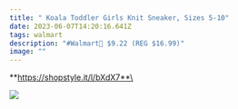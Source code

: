 ```yaml
---
title: " Koala Toddler Girls Knit Sneaker, Sizes 5-10"
date: 2023-06-07T14:20:16.641Z
tags: walmart
description: "#Walmart🌟 $9.22 (REG $16.99)"
image: ""
---
```

**https://shopstyle.it/l/bXdX7**\

<!--StartFragment-->

![](https://i5.walmartimages.com/asr/5269aec7-6637-40aa-88be-e405db2ff38d.dfb339ef3602009d01dc802e69b93d9d.jpeg?odnHeight=612&odnWidth=612&odnBg=FFFFFF)

<!--EndFragment-->
